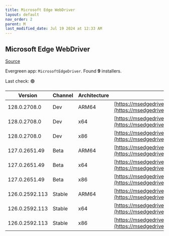 ```yaml
---
title: Microsoft Edge WebDriver
layout: default
nav_order: 2
parent: M
last_modified_date: Jul 19 2024 at 12:33 AM
---
```


## Microsoft Edge WebDriver

[Source](https://www.microsoft.com/edge)

Evergreen app: `MicrosoftEdgeDriver`. Found **9** installers.

Last check: 🟢

| Version        | Channel | Architecture | URI                                                                                                                                              |
| -------------- | ------- | ------------ | ------------------------------------------------------------------------------------------------------------------------------------------------ |
| 128.0.2708.0   | Dev     | ARM64        | [https://msedgedriver.azureedge.net/128.0.2708.0/edgedriver_arm64.zip](https://msedgedriver.azureedge.net/128.0.2708.0/edgedriver_arm64.zip)     |
| 128.0.2708.0   | Dev     | x64          | [https://msedgedriver.azureedge.net/128.0.2708.0/edgedriver_win64.zip](https://msedgedriver.azureedge.net/128.0.2708.0/edgedriver_win64.zip)     |
| 128.0.2708.0   | Dev     | x86          | [https://msedgedriver.azureedge.net/128.0.2708.0/edgedriver_win32.zip](https://msedgedriver.azureedge.net/128.0.2708.0/edgedriver_win32.zip)     |
| 127.0.2651.49  | Beta    | ARM64        | [https://msedgedriver.azureedge.net/127.0.2651.49/edgedriver_arm64.zip](https://msedgedriver.azureedge.net/127.0.2651.49/edgedriver_arm64.zip)   |
| 127.0.2651.49  | Beta    | x64          | [https://msedgedriver.azureedge.net/127.0.2651.49/edgedriver_win64.zip](https://msedgedriver.azureedge.net/127.0.2651.49/edgedriver_win64.zip)   |
| 127.0.2651.49  | Beta    | x86          | [https://msedgedriver.azureedge.net/127.0.2651.49/edgedriver_win32.zip](https://msedgedriver.azureedge.net/127.0.2651.49/edgedriver_win32.zip)   |
| 126.0.2592.113 | Stable  | ARM64        | [https://msedgedriver.azureedge.net/126.0.2592.113/edgedriver_arm64.zip](https://msedgedriver.azureedge.net/126.0.2592.113/edgedriver_arm64.zip) |
| 126.0.2592.113 | Stable  | x64          | [https://msedgedriver.azureedge.net/126.0.2592.113/edgedriver_win64.zip](https://msedgedriver.azureedge.net/126.0.2592.113/edgedriver_win64.zip) |
| 126.0.2592.113 | Stable  | x86          | [https://msedgedriver.azureedge.net/126.0.2592.113/edgedriver_win32.zip](https://msedgedriver.azureedge.net/126.0.2592.113/edgedriver_win32.zip) |
